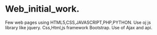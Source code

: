 # Web_initial_work.
Few web pages using HTML5,CSS,JAVASCRIPT,PHP,PYTHON.
Use oj js library like jquery.
Css,Html,js framework Bootstrap.
Use of Ajax and api.
